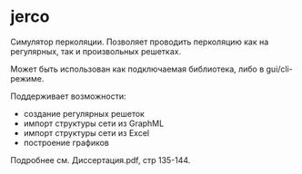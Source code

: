 # jerco
Симулятор перколяции. Позволяет проводить перколяцию как на регулярных, так и произвольных решетках.

Может быть использован как подключаемая библиотека, либо в gui/cli-режиме.

Поддерживает возможности:
- создание регулярных решеток
- импорт структуры сети из GraphML
- импорт структуры сети из Excel
- построение графиков

Подробнее см. Диссертация.pdf, стр 135-144.
